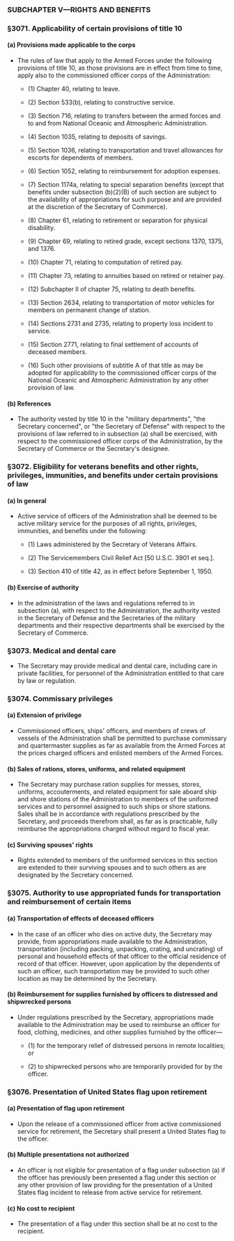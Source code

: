 ### SUBCHAPTER V—RIGHTS AND BENEFITS

### §3071. Applicability of certain provisions of title 10
#### (a) Provisions made applicable to the corps
* The rules of law that apply to the Armed Forces under the following provisions of title 10, as those provisions are in effect from time to time, apply also to the commissioned officer corps of the Administration:

  * (1) Chapter 40, relating to leave.

  * (2) Section 533(b), relating to constructive service.

  * (3) Section 716, relating to transfers between the armed forces and to and from National Oceanic and Atmospheric Administration.

  * (4) Section 1035, relating to deposits of savings.

  * (5) Section 1036, relating to transportation and travel allowances for escorts for dependents of members.

  * (6) Section 1052, relating to reimbursement for adoption expenses.

  * (7) Section 1174a, relating to special separation benefits (except that benefits under subsection (b)(2)(B) of such section are subject to the availability of appropriations for such purpose and are provided at the discretion of the Secretary of Commerce).

  * (8) Chapter 61, relating to retirement or separation for physical disability.

  * (9) Chapter 69, relating to retired grade, except sections 1370, 1375, and 1376.

  * (10) Chapter 71, relating to computation of retired pay.

  * (11) Chapter 73, relating to annuities based on retired or retainer pay.

  * (12) Subchapter II of chapter 75, relating to death benefits.

  * (13) Section 2634, relating to transportation of motor vehicles for members on permanent change of station.

  * (14) Sections 2731 and 2735, relating to property loss incident to service.

  * (15) Section 2771, relating to final settlement of accounts of deceased members.

  * (16) Such other provisions of subtitle A of that title as may be adopted for applicability to the commissioned officer corps of the National Oceanic and Atmospheric Administration by any other provision of law.

#### (b) References
* The authority vested by title 10 in the "military departments", "the Secretary concerned", or "the Secretary of Defense" with respect to the provisions of law referred to in subsection (a) shall be exercised, with respect to the commissioned officer corps of the Administration, by the Secretary of Commerce or the Secretary's designee.

### §3072. Eligibility for veterans benefits and other rights, privileges, immunities, and benefits under certain provisions of law
#### (a) In general
* Active service of officers of the Administration shall be deemed to be active military service for the purposes of all rights, privileges, immunities, and benefits under the following:

  * (1) Laws administered by the Secretary of Veterans Affairs.

  * (2) The Servicemembers Civil Relief Act [50 U.S.C. 3901 et seq.].

  * (3) Section 410 of title 42, as in effect before September 1, 1950.

#### (b) Exercise of authority
* In the administration of the laws and regulations referred to in subsection (a), with respect to the Administration, the authority vested in the Secretary of Defense and the Secretaries of the military departments and their respective departments shall be exercised by the Secretary of Commerce.

### §3073. Medical and dental care
* The Secretary may provide medical and dental care, including care in private facilities, for personnel of the Administration entitled to that care by law or regulation.

### §3074. Commissary privileges
#### (a) Extension of privilege
* Commissioned officers, ships' officers, and members of crews of vessels of the Administration shall be permitted to purchase commissary and quartermaster supplies as far as available from the Armed Forces at the prices charged officers and enlisted members of the Armed Forces.

#### (b) Sales of rations, stores, uniforms, and related equipment
* The Secretary may purchase ration supplies for messes, stores, uniforms, accouterments, and related equipment for sale aboard ship and shore stations of the Administration to members of the uniformed services and to personnel assigned to such ships or shore stations. Sales shall be in accordance with regulations prescribed by the Secretary, and proceeds therefrom shall, as far as is practicable, fully reimburse the appropriations charged without regard to fiscal year.

#### (c) Surviving spouses' rights
* Rights extended to members of the uniformed services in this section are extended to their surviving spouses and to such others as are designated by the Secretary concerned.

### §3075. Authority to use appropriated funds for transportation and reimbursement of certain items
#### (a) Transportation of effects of deceased officers
* In the case of an officer who dies on active duty, the Secretary may provide, from appropriations made available to the Administration, transportation (including packing, unpacking, crating, and uncrating) of personal and household effects of that officer to the official residence of record of that officer. However, upon application by the dependents of such an officer, such transportation may be provided to such other location as may be determined by the Secretary.

#### (b) Reimbursement for supplies furnished by officers to distressed and shipwrecked persons
* Under regulations prescribed by the Secretary, appropriations made available to the Administration may be used to reimburse an officer for food, clothing, medicines, and other supplies furnished by the officer—

  * (1) for the temporary relief of distressed persons in remote localities; or

  * (2) to shipwrecked persons who are temporarily provided for by the officer.

### §3076. Presentation of United States flag upon retirement
#### (a) Presentation of flag upon retirement
* Upon the release of a commissioned officer from active commissioned service for retirement, the Secretary shall present a United States flag to the officer.

#### (b) Multiple presentations not authorized
* An officer is not eligible for presentation of a flag under subsection (a) if the officer has previously been presented a flag under this section or any other provision of law providing for the presentation of a United States flag incident to release from active service for retirement.

#### (c) No cost to recipient
* The presentation of a flag under this section shall be at no cost to the recipient.